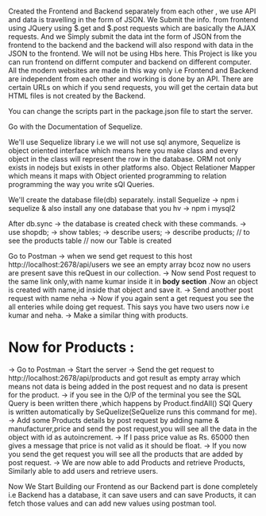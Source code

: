 #
Created the Frontend and Backend separately from each other , we use API and data is travelling in the form of JSON. We Submit the info. from frontend using JQuery using $.get and $.post requests which are basically the AJAX requests. And we Simply submit the data int the form of JSON from the frontend to the backend and the backend will also respond with data in the JSON to the frontend.
We will not be using Hbs here.
This Project is like you can run frontend on differnt computer and backend on different computer.
All the modern websites are made in this way only i.e Frontend and Backend are independent from each other and working is done by an API. There are certain URLs on which if you send requests, you will get the certain data but HTML files is not created by the Backend.

You can change the scripts part in the package.json file to start the server.

Go with the Documentation of Sequelize.

We'll use Sequelize library i.e we will not use sql anymore, Sequelize is object oriented interface which means here you make class and every object in the class will represent the row in the database. ORM not only exists in nodejs but exists in other platforms also. Object Relationer Mapper which means it maps with Object oriented programming to relation programming the way you write sQl Queries. 

We'll create the database file(db) separately.
install Sequelize -> npm i sequelize
& also install any one database that you hv -> npm i mysql2

After db.sync -> the database is created
check with these commands.
 -> use shopdb;
 -> show tables;
 -> describe users;
 -> describe products;  // to see the products table
 // now our Table is created

 Go to Postman
 -> when we send get request to this host http://localhost:2678/api/users we see an empty array bcoz now no users are present save this reQuest in our collection.
 -> Now send Post request to the same link only,with name kumar inside it in **body section** .Now an object is created with name,id inside that object and save it.
 -> Send another post request with name neha
 -> Now if you again sent a get request you see the all enteries while doing get request.
 This says you have two users now i.e kumar and neha.
 -> Make a similar thing with products.

 # Now for Products :
   -> Go to Postman
   -> Start the server
   -> Send the get request to http://localhost:2678/api/products and got result as empty array which means not data is being added in the post request and no data is present for the product.
   -> if you see in the O/P of the terminal you see the SQL Query is been written there ,which happens by Product.findAll() SQl Query is written automatically by SeQuelize(SeQuelize runs this command for me).
   -> Add some Products details by post request by adding name & manufacturer,price and send the post request,you will see all the data in the object with id as autoincrement.
   -> If I pass price value as Rs. 65000 then gives a message that price is not valid as it should be float.
   -> If you now you send the get request you will see all the products that are added by post request.
   -> We are now able to add Products and retrieve Products, Similarly able to add users and retrieve users.

Now We Start Building our Frontend as our Backend part is done completely i.e Backend has a database, it can save users and can save Products, it can fetch those values and can add new values using postman tool. 